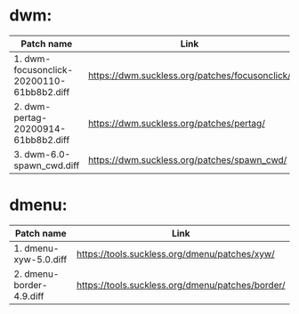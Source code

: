 # dwm:
| Patch name | Link |
|------------|------|
|1. dwm-focusonclick-20200110-61bb8b2.diff | https://dwm.suckless.org/patches/focusonclick/ |
|2. dwm-pertag-20200914-61bb8b2.diff | https://dwm.suckless.org/patches/pertag/ |
|3. dwm-6.0-spawn_cwd.diff | https://dwm.suckless.org/patches/spawn_cwd/ |


# dmenu:
| Patch name | Link |
|------------|------|
|1. dmenu-xyw-5.0.diff | https://tools.suckless.org/dmenu/patches/xyw/ |
|2. dmenu-border-4.9.diff | https://tools.suckless.org/dmenu/patches/border/ |
